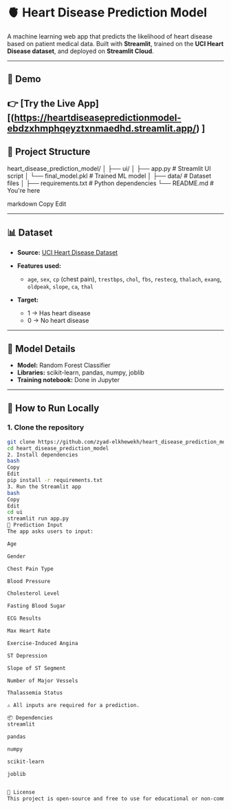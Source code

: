 # 🫀 Heart Disease Prediction Model

A machine learning web app that predicts the likelihood of heart disease based on patient medical data. Built with **Streamlit**, trained on the **UCI Heart Disease dataset**, and deployed on **Streamlit Cloud**.

---

## 📌 Demo

👉 [Try the Live App][(https://heartdiseasepredictionmodel-ebdzxhmphqeyztxnmaedhd.streamlit.app/) 
]
---

## 📂 Project Structure

heart_disease_prediction_model/
│
├── ui/
│ ├── app.py # Streamlit UI script
│ └── final_model.pkl # Trained ML model
│
├── data/ # Dataset files
│
├── requirements.txt # Python dependencies
└── README.md # You're here

markdown
Copy
Edit

---

## 📊 Dataset

- **Source:** [UCI Heart Disease Dataset](https://archive.ics.uci.edu/ml/datasets/heart+Disease)
- **Features used:**
  - `age`, `sex`, `cp` (chest pain), `trestbps`, `chol`, `fbs`, `restecg`, `thalach`, `exang`, `oldpeak`, `slope`, `ca`, `thal`

- **Target:**
  - 1 → Has heart disease  
  - 0 → No heart disease

---

## 🤖 Model Details

- **Model:** Random Forest Classifier  
- **Libraries:** scikit-learn, pandas, numpy, joblib  
- **Training notebook:** Done in Jupyter

---

## 🚀 How to Run Locally

### 1. Clone the repository
```bash
git clone https://github.com/zyad-elkhewekh/heart_disease_prediction_model.git
cd heart_disease_prediction_model
2. Install dependencies
bash
Copy
Edit
pip install -r requirements.txt
3. Run the Streamlit app
bash
Copy
Edit
cd ui
streamlit run app.py
🧠 Prediction Input
The app asks users to input:

Age

Gender

Chest Pain Type

Blood Pressure

Cholesterol Level

Fasting Blood Sugar

ECG Results

Max Heart Rate

Exercise-Induced Angina

ST Depression

Slope of ST Segment

Number of Major Vessels

Thalassemia Status

⚠️ All inputs are required for a prediction.

📦 Dependencies
streamlit

pandas

numpy

scikit-learn

joblib


📝 License
This project is open-source and free to use for educational or non-commercial purposes.

